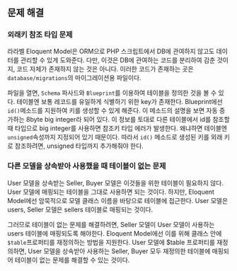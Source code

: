 #

## 문제 해결

### 외래키 참조 타입 문제

라라벨 Eloquent Model은 ORM으로 PHP 스크립트에서 DB에 관여하지 않고도 데이터를 관리할 수 있게 도와준다. 다만, 이것은 DB에 관여하는 코드를 분리하여 감춘 것이지, 코드 자체가 존재하지 않는
것은 아니다. 이러한 코드가 존재하는 곳은 `database/migrations`의 마이그레이션용 파일이다.

파일을 열면, `Schema` 파사드와 `Blueprint`를 이용하여 테이블을 정의한 것을 볼 수 있다. 테이블엔 보통 레코드를 유일하게 식별하기 위한 key가 존재한다.
Blueprint에선 `id()`메소드를 지원하여 키를 생성할 수 있게 해준다. 이 메소드의 설명을 보면 자동 증가하는 8byte big integer라 되어 있다.
이 정보를 토대로 다른 테이블에서 id를 참조할 때 타입으로 big integer를 사용하면 참조키 타입 에러가 발생한다. 왜냐하면 테이블엔 `unsigned`속성까지 지정되어 있기 때문이다. 따라서 `id()`
메소드로 생성된 키를 외래 키로 참조하려면, unsigned 타입까지 추가해줘야 한다.

### 다른 모델을 상속받아 사용했을 때 테이블이 없는 문제

User 모델을 상속받는 Seller, Buyer 모델은 이것들을 위한 테이블이 필요하지 않다. User 모델에 매핑되는 테이블을 그대로 사용하면 되는 것이다.
하지만, Eloquent Model에선 암묵적으로 모델 클래스 이름을 바탕으로 테이블에 접근한다. User 모델은 users, Seller 모델은 sellers 테이블로 매핑되는 것이다.

그러므로 테이블이 없는 문제를 해결하려면, Seller 모델이 User 모델이 사용하는 users 테이블에 매핑되도록 해야한다. Eloquent Model에선 이를 위해 클래스 안에 `$table`프로퍼티를
재정의하는 방법을 지원한다. User 모델에 $table 프로퍼티를 재정의하면,
User 모델을 상속받아 사용하는 Seller, Buyer 모두 재정의한 테이블에 매핑되어 테이블이 없는 문제를 해결할 수 있는 것이다.
